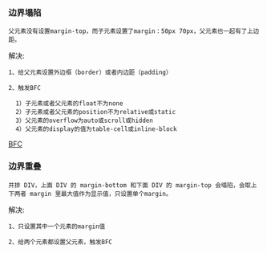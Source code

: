 
### 边界塌陷

    父元素没有设置margin-top，而子元素设置了margin：50px 70px，父元素也一起有了上边距。

解决:

    1、给父元素设置外边框（border）或者内边距（padding）

    2、触发BFC
    
      1）子元素或者父元素的float不为none
      2）子元素或者父元素的position不为relative或static
      3）父元素的overflow为auto或scroll或hidden
      4）父元素的display的值为table-cell或inline-block

[BFC](./9.BFC.md)

### 边界重叠

    并排 DIV，上面 DIV 的 margin-bottom 和下面 DIV 的 margin-top 会塌陷，会取上下两者 margin 里最大值作为显示值，只设置单个margin。

解决:

    1、只设置其中一个元素的margin值

    2、给两个元素都设置父元素，触发BFC
